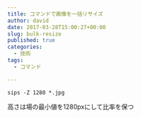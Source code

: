 ```yaml
---
title: コマンドで画像を一括リサイズ
author: david
date: 2017-03-28T15:00:27+00:00
slug: bulk-resize
published: true
categories:
  - 技術
tags:
  - コマンド

---
```

`sips -Z 1280 *.jpg`  

高さは場の最小値を1280pxにして比率を保つ